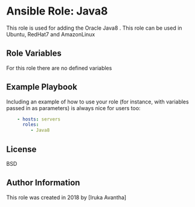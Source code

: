 # Ansible Role: Java8

This role is used for adding the Oracle Java8 . This role can be used in Ubuntu, RedHat7 and AmazonLinux


Role Variables
--------------

For this role there are no defined variables


Example Playbook
----------------

Including an example of how to use your role (for instance, with variables passed in as parameters) is always nice for users too:
```yaml
    - hosts: servers
      roles:
         - Java8
```
License
-------

BSD

Author Information
------------------

This role was created in 2018 by [Iruka Avantha]
